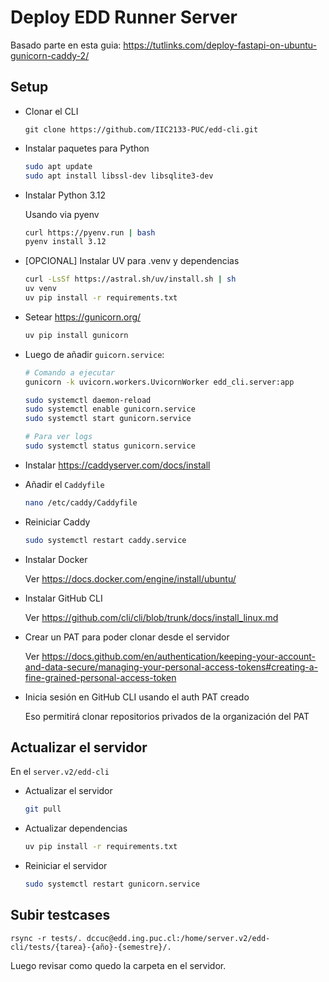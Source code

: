 # Deploy EDD Runner Server

Basado parte en esta guia: https://tutlinks.com/deploy-fastapi-on-ubuntu-gunicorn-caddy-2/

## Setup

- Clonar el CLI

  ```
  git clone https://github.com/IIC2133-PUC/edd-cli.git
  ```

- Instalar paquetes para Python

  ```sh
  sudo apt update
  sudo apt install libssl-dev libsqlite3-dev
  ```

- Instalar Python 3.12

  Usando via pyenv

  ```sh
  curl https://pyenv.run | bash
  pyenv install 3.12
  ```

- [OPCIONAL] Instalar UV para .venv y dependencias

  ```sh
  curl -LsSf https://astral.sh/uv/install.sh | sh
  uv venv
  uv pip install -r requirements.txt
  ```

- Setear https://gunicorn.org/

  ```sh
  uv pip install gunicorn
  ```

- Luego de añadir `guicorn.service`:

  ```sh
  # Comando a ejecutar
  gunicorn -k uvicorn.workers.UvicornWorker edd_cli.server:app
  ```

  ```sh
  sudo systemctl daemon-reload
  sudo systemctl enable gunicorn.service
  sudo systemctl start gunicorn.service

  # Para ver logs
  sudo systemctl status gunicorn.service
  ```

- Instalar
  https://caddyserver.com/docs/install

- Añadir el `Caddyfile`

  ```sh
  nano /etc/caddy/Caddyfile
  ```

- Reiniciar Caddy

  ```sh
  sudo systemctl restart caddy.service
  ```

- Instalar Docker

  Ver https://docs.docker.com/engine/install/ubuntu/

- Instalar GitHub CLI

  Ver https://github.com/cli/cli/blob/trunk/docs/install_linux.md

- Crear un PAT para poder clonar desde el servidor

  Ver https://docs.github.com/en/authentication/keeping-your-account-and-data-secure/managing-your-personal-access-tokens#creating-a-fine-grained-personal-access-token

- Inicia sesión en GitHub CLI usando el auth PAT creado

  Eso permitirá clonar repositorios privados de la organización del PAT

## Actualizar el servidor

En el `server.v2/edd-cli`

- Actualizar el servidor

  ```sh
  git pull
  ```

- Actualizar dependencias

  ```sh
  uv pip install -r requirements.txt
  ```

- Reiniciar el servidor

  ```sh
  sudo systemctl restart gunicorn.service
  ```

## Subir testcases

```
rsync -r tests/. dccuc@edd.ing.puc.cl:/home/server.v2/edd-cli/tests/{tarea}-{año}-{semestre}/.
```

Luego revisar como quedo la carpeta en el servidor.
